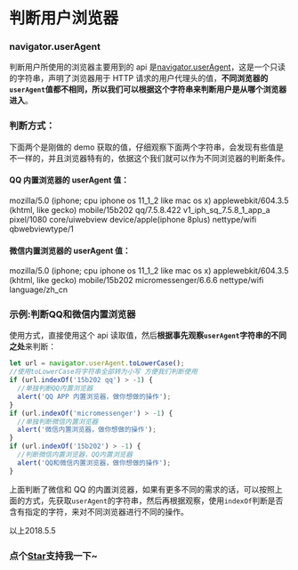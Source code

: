 # 判断用户浏览器

### navigator.userAgent

判断用户所使用的浏览器主要用到的 api 是[navigator.userAgent](http://www.w3school.com.cn/htmldom/prop_nav_useragent.asp)，这是一个只读的字符串，声明了浏览器用于 HTTP 请求的用户代理头的值，**不同浏览器的`userAgent`值都不相同，所以我们可以根据这个字符串来判断用户是从哪个浏览器进入**。

### 判断方式：

下面两个是刚做的 demo 获取的值，仔细观察下面两个字符串，会发现有些值是不一样的，并且浏览器特有的，依据这个我们就可以作为不同浏览器的判断条件。

#### QQ 内置浏览器的 userAgent 值：

mozilla/5.0 (iphone; cpu iphone os 11_1_2 like mac os x) applewebkit/604.3.5 (khtml, like gecko) mobile/15b202 qq/7.5.8.422 v1_iph_sq_7.5.8_1_app_a pixel/1080 core/uiwebview device/apple(iphone 8plus) nettype/wifi qbwebviewtype/1

#### 微信内置浏览器的 userAgent 值：

mozilla/5.0 (iphone; cpu iphone os 11_1_2 like mac os x) applewebkit/604.3.5 (khtml, like gecko) mobile/15b202 micromessenger/6.6.6 nettype/wifi language/zh_cn

### 示例:判断QQ和微信内置浏览器

使用方式，直接使用这个 api 读取值，然后**根据事先观察`userAgent`字符串的不同之处**来判断：

```js
let url = navigator.userAgent.toLowerCase();
//使用toLowerCase将字符串全部转为小写 方便我们判断使用
if (url.indexOf('15b202 qq') > -1) {
  //单独判断QQ内置浏览器
  alert('QQ APP 内置浏览器，做你想做的操作');
}
if (url.indexOf('micromessenger') > -1) {
  //单独判断微信内置浏览器
  alert('微信内置浏览器，做你想做的操作');
}
if (url.indexOf('15b202') > -1) {
  //判断微信内置浏览器，QQ内置浏览器
  alert('QQ和微信内置浏览器，做你想做的操作');
}
```

上面判断了微信和 QQ 的内置浏览器，如果有更多不同的需求的话，可以按照上面的方式，先获取`userAgent`的字符串，然后再根据观察，使用`indexOf`判断是否含有指定的字符，来对不同浏览器进行不同的操作。

以上2018.5.5
<!-- 特殊字符串：用于修改/删除markdown的结尾提示语-OBKoro1 -->
### 点个[Star](https://github.com/OBKoro1/codeBlack)支持我一下~

<!-- '特殊字符串：用于删除编译后的issue组件-OBKoro1 -->
<!-- more -->
<comment-comment/>
